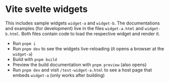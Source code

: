 # Vite svelte widgets

This includes sample widgets `widget-a` and `widget-b`. The documentations and examples (for development) live in the files `widget-a.html` and `widget-b.html`.
Both files contain code to load the respective widget and render it.

- Run `pnpm i`
- Run `pnpm dev` to see the widgets live-reloading (it opens a browser at the `widget-a`)
- Build with `pnpm build`
- Preview the build documentation with `pnpm preview` (also opens)
- Run `pnpm dev` and visit `/test-widget-a.html` to see a host page that embeds `widget-a` (only works after building)
